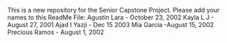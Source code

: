 This is a new repository for the Senior Capstone Project. 
Please add your names to this ReadMe File:
Agustin Lara - October 23, 2002
Kayla L J - August 27, 2001
Ajad I Yazji - Dec 15 2003
Mia Garcia -August 15, 2002
Precious Ramos - August 1, 2002
